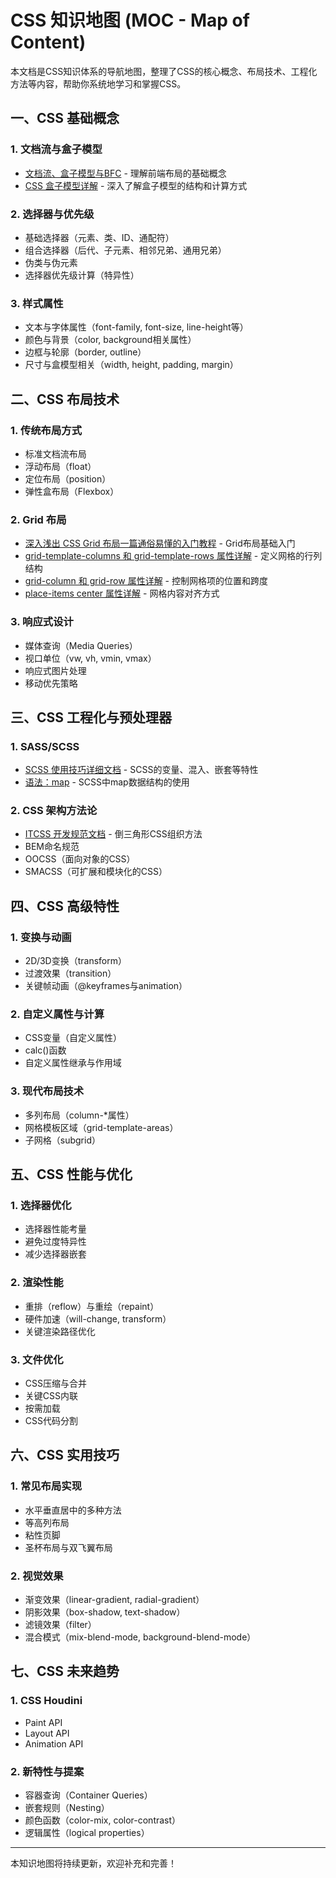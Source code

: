 # CSS 知识地图 (MOC - Map of Content)

本文档是CSS知识体系的导航地图，整理了CSS的核心概念、布局技术、工程化方法等内容，帮助你系统地学习和掌握CSS。

## 一、CSS 基础概念

### 1. 文档流与盒子模型
- [文档流、盒子模型与BFC](./文档流、盒子模型与BFC.md) - 理解前端布局的基础概念
- [CSS 盒子模型详解](./CSS%20盒子模型详解.md) - 深入了解盒子模型的结构和计算方式

### 2. 选择器与优先级
- 基础选择器（元素、类、ID、通配符）
- 组合选择器（后代、子元素、相邻兄弟、通用兄弟）
- 伪类与伪元素
- 选择器优先级计算（特异性）

### 3. 样式属性
- 文本与字体属性（font-family, font-size, line-height等）
- 颜色与背景（color, background相关属性）
- 边框与轮廓（border, outline）
- 尺寸与盒模型相关（width, height, padding, margin）

## 二、CSS 布局技术

### 1. 传统布局方式
- 标准文档流布局
- 浮动布局（float）
- 定位布局（position）
- 弹性盒布局（Flexbox）

### 2. Grid 布局
- [深入浅出 CSS Grid 布局一篇通俗易懂的入门教程](./grid/深入浅出%20CSS%20Grid%20布局一篇通俗易懂的入门教程.md) - Grid布局基础入门
- [grid-template-columns 和 grid-template-rows 属性详解](./grid/grid-template-columns%20和%20grid-template-rows%20属性详解.md) - 定义网格的行列结构
- [grid-column 和 grid-row 属性详解](./grid/grid-column%20和%20grid-row%20属性详解.md) - 控制网格项的位置和跨度
- [place-items center 属性详解](./grid/place-items%20center%20属性详解.md) - 网格内容对齐方式

### 3. 响应式设计
- 媒体查询（Media Queries）
- 视口单位（vw, vh, vmin, vmax）
- 响应式图片处理
- 移动优先策略

## 三、CSS 工程化与预处理器

### 1. SASS/SCSS
- [SCSS 使用技巧详细文档](./CSS工程化-sass/SCSS%20使用技巧详细文档.md) - SCSS的变量、混入、嵌套等特性
- [语法：map](./CSS工程化-sass/语法：map.md) - SCSS中map数据结构的使用

### 2. CSS 架构方法论
- [ITCSS 开发规范文档](./CSS工程化-sass/ITCSS%20开发规范文档.md) - 倒三角形CSS组织方法
- BEM命名规范
- OOCSS（面向对象的CSS）
- SMACSS（可扩展和模块化的CSS）

## 四、CSS 高级特性

### 1. 变换与动画
- 2D/3D变换（transform）
- 过渡效果（transition）
- 关键帧动画（@keyframes与animation）

### 2. 自定义属性与计算
- CSS变量（自定义属性）
- calc()函数
- 自定义属性继承与作用域

### 3. 现代布局技术
- 多列布局（column-*属性）
- 网格模板区域（grid-template-areas）
- 子网格（subgrid）

## 五、CSS 性能与优化

### 1. 选择器优化
- 选择器性能考量
- 避免过度特异性
- 减少选择器嵌套

### 2. 渲染性能
- 重排（reflow）与重绘（repaint）
- 硬件加速（will-change, transform）
- 关键渲染路径优化

### 3. 文件优化
- CSS压缩与合并
- 关键CSS内联
- 按需加载
- CSS代码分割

## 六、CSS 实用技巧

### 1. 常见布局实现
- 水平垂直居中的多种方法
- 等高列布局
- 粘性页脚
- 圣杯布局与双飞翼布局

### 2. 视觉效果
- 渐变效果（linear-gradient, radial-gradient）
- 阴影效果（box-shadow, text-shadow）
- 滤镜效果（filter）
- 混合模式（mix-blend-mode, background-blend-mode）

## 七、CSS 未来趋势

### 1. CSS Houdini
- Paint API
- Layout API
- Animation API

### 2. 新特性与提案
- 容器查询（Container Queries）
- 嵌套规则（Nesting）
- 颜色函数（color-mix, color-contrast）
- 逻辑属性（logical properties）

---

本知识地图将持续更新，欢迎补充和完善！